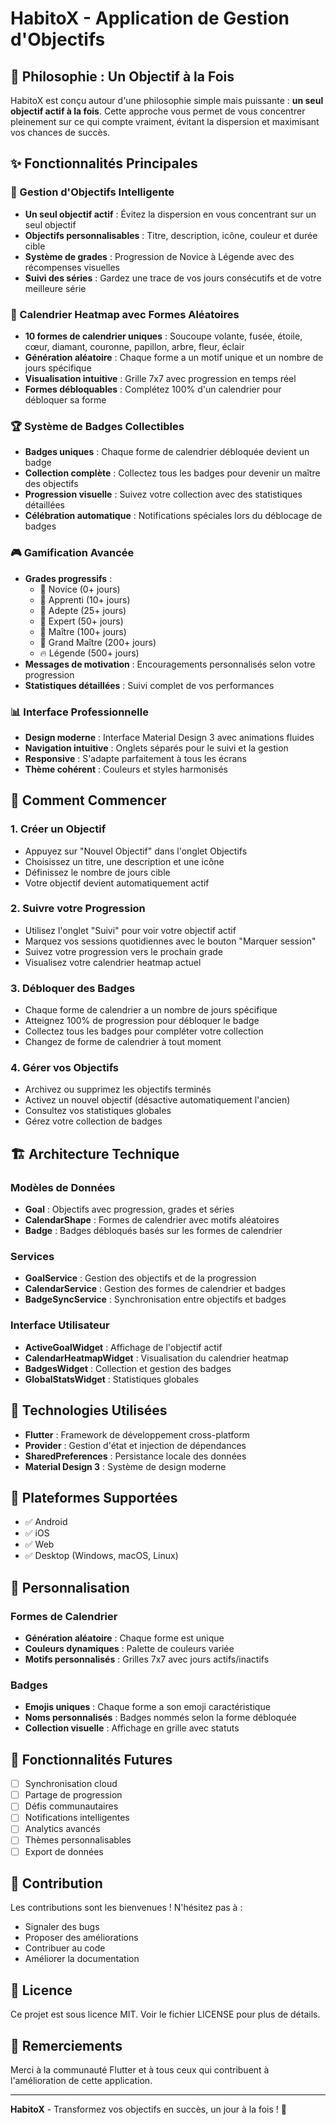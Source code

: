 # HabitoX - Application de Gestion d'Objectifs

## 🎯 Philosophie : Un Objectif à la Fois

HabitoX est conçu autour d'une philosophie simple mais puissante : **un seul objectif actif à la fois**. Cette approche vous permet de vous concentrer pleinement sur ce qui compte vraiment, évitant la dispersion et maximisant vos chances de succès.

## ✨ Fonctionnalités Principales

### 🎯 Gestion d'Objectifs Intelligente
- **Un seul objectif actif** : Évitez la dispersion en vous concentrant sur un seul objectif
- **Objectifs personnalisables** : Titre, description, icône, couleur et durée cible
- **Système de grades** : Progression de Novice à Légende avec des récompenses visuelles
- **Suivi des séries** : Gardez une trace de vos jours consécutifs et de votre meilleure série

### 📅 Calendrier Heatmap avec Formes Aléatoires
- **10 formes de calendrier uniques** : Soucoupe volante, fusée, étoile, cœur, diamant, couronne, papillon, arbre, fleur, éclair
- **Génération aléatoire** : Chaque forme a un motif unique et un nombre de jours spécifique
- **Visualisation intuitive** : Grille 7x7 avec progression en temps réel
- **Formes débloquables** : Complétez 100% d'un calendrier pour débloquer sa forme

### 🏆 Système de Badges Collectibles
- **Badges uniques** : Chaque forme de calendrier débloquée devient un badge
- **Collection complète** : Collectez tous les badges pour devenir un maître des objectifs
- **Progression visuelle** : Suivez votre collection avec des statistiques détaillées
- **Célébration automatique** : Notifications spéciales lors du déblocage de badges

### 🎮 Gamification Avancée
- **Grades progressifs** : 
  - 🥉 Novice (0+ jours)
  - 🥈 Apprenti (10+ jours)
  - 🥇 Adepte (25+ jours)
  - 💎 Expert (50+ jours)
  - 👑 Maître (100+ jours)
  - 🌟 Grand Maître (200+ jours)
  - 🔥 Légende (500+ jours)
- **Messages de motivation** : Encouragements personnalisés selon votre progression
- **Statistiques détaillées** : Suivi complet de vos performances

### 📊 Interface Professionnelle
- **Design moderne** : Interface Material Design 3 avec animations fluides
- **Navigation intuitive** : Onglets séparés pour le suivi et la gestion
- **Responsive** : S'adapte parfaitement à tous les écrans
- **Thème cohérent** : Couleurs et styles harmonisés

## 🚀 Comment Commencer

### 1. Créer un Objectif
- Appuyez sur "Nouvel Objectif" dans l'onglet Objectifs
- Choisissez un titre, une description et une icône
- Définissez le nombre de jours cible
- Votre objectif devient automatiquement actif

### 2. Suivre votre Progression
- Utilisez l'onglet "Suivi" pour voir votre objectif actif
- Marquez vos sessions quotidiennes avec le bouton "Marquer session"
- Suivez votre progression vers le prochain grade
- Visualisez votre calendrier heatmap actuel

### 3. Débloquer des Badges
- Chaque forme de calendrier a un nombre de jours spécifique
- Atteignez 100% de progression pour débloquer le badge
- Collectez tous les badges pour compléter votre collection
- Changez de forme de calendrier à tout moment

### 4. Gérer vos Objectifs
- Archivez ou supprimez les objectifs terminés
- Activez un nouvel objectif (désactive automatiquement l'ancien)
- Consultez vos statistiques globales
- Gérez votre collection de badges

## 🏗️ Architecture Technique

### Modèles de Données
- **Goal** : Objectifs avec progression, grades et séries
- **CalendarShape** : Formes de calendrier avec motifs aléatoires
- **Badge** : Badges débloqués basés sur les formes de calendrier

### Services
- **GoalService** : Gestion des objectifs et de la progression
- **CalendarService** : Gestion des formes de calendrier et badges
- **BadgeSyncService** : Synchronisation entre objectifs et badges

### Interface Utilisateur
- **ActiveGoalWidget** : Affichage de l'objectif actif
- **CalendarHeatmapWidget** : Visualisation du calendrier heatmap
- **BadgesWidget** : Collection et gestion des badges
- **GlobalStatsWidget** : Statistiques globales

## 🔧 Technologies Utilisées

- **Flutter** : Framework de développement cross-platform
- **Provider** : Gestion d'état et injection de dépendances
- **SharedPreferences** : Persistance locale des données
- **Material Design 3** : Système de design moderne

## 📱 Plateformes Supportées

- ✅ Android
- ✅ iOS  
- ✅ Web
- ✅ Desktop (Windows, macOS, Linux)

## 🎨 Personnalisation

### Formes de Calendrier
- **Génération aléatoire** : Chaque forme est unique
- **Couleurs dynamiques** : Palette de couleurs variée
- **Motifs personnalisés** : Grilles 7x7 avec jours actifs/inactifs

### Badges
- **Emojis uniques** : Chaque forme a son emoji caractéristique
- **Noms personnalisés** : Badges nommés selon la forme débloquée
- **Collection visuelle** : Affichage en grille avec statuts

## 🔮 Fonctionnalités Futures

- [ ] Synchronisation cloud
- [ ] Partage de progression
- [ ] Défis communautaires
- [ ] Notifications intelligentes
- [ ] Analytics avancés
- [ ] Thèmes personnalisables
- [ ] Export de données

## 🤝 Contribution

Les contributions sont les bienvenues ! N'hésitez pas à :
- Signaler des bugs
- Proposer des améliorations
- Contribuer au code
- Améliorer la documentation

## 📄 Licence

Ce projet est sous licence MIT. Voir le fichier LICENSE pour plus de détails.

## 🙏 Remerciements

Merci à la communauté Flutter et à tous ceux qui contribuent à l'amélioration de cette application.

---

**HabitoX** - Transformez vos objectifs en succès, un jour à la fois ! 🚀
